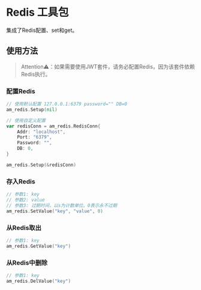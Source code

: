 # Redis 工具包
集成了Redis配置、set和get。
## 使用方法
> Attention⚠️：如果需要使用JWT套件，请务必配置Redis，因为该套件依赖Redis执行。
### 配置Redis
```go
// 使用默认配置 127.0.0.1:6379 password="" DB=0
am_redis.Setup(nil)

// 使用自定义配置
var redisConn = am_redis.RedisConn{
	Addr: "localhost",
	Port: "6379",
	Password: "",
	DB: 0,
}

am_redis.Setup(&redisConn)
```

### 存入Redis
```go
// 参数1: key
// 参数2: value
// 参数3: 过期时间，以s为计数单位。0表示永不过期
am_redis.SetValue("key", "value", 0)
```

### 从Redis取出
```go
// 参数1: key
am_redis.GetValue("key")
```

### 从Redis中删除
```go
// 参数1: key
am_redis.DelValue("key")
```